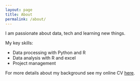 ```yaml
---
layout: page
title: About
permalink: /about/
---
```


I am passionate about data, tech and learning new things.

My key skills:
- Data processing with Python and R
- Data analysis with R and excel
- Project management

For more details about my background see my online CV <a class="link-inline"
href="https://www.visualcv.com/whiteheadalex">here</a>.
